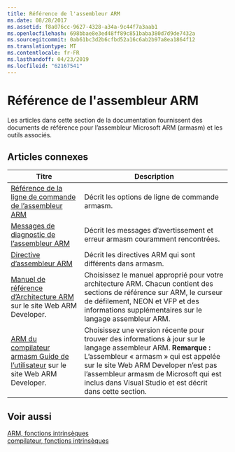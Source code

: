 ```yaml
---
title: Référence de l'assembleur ARM
ms.date: 08/28/2017
ms.assetid: f8a076cc-9627-4328-a34a-9c44f7a3aab1
ms.openlocfilehash: 698bbae8e3ed48ff89c851baba380d7d9de7432a
ms.sourcegitcommit: 0ab61bc3d2b6cfbd52a16c6ab2b97a8ea1864f12
ms.translationtype: MT
ms.contentlocale: fr-FR
ms.lasthandoff: 04/23/2019
ms.locfileid: "62167541"
---
```

# <a name="arm-assembler-reference"></a>Référence de l'assembleur ARM

Les articles dans cette section de la documentation fournissent des documents de référence pour l’assembleur Microsoft ARM (armasm) et les outils associés.

## <a name="related-articles"></a>Articles connexes

|Titre|Description|
|-----------|-----------------|
|[Référence de la ligne de commande de l’assembleur ARM](../../assembler/arm/arm-assembler-command-line-reference.md)|Décrit les options de ligne de commande armasm.|
|[Messages de diagnostic de l’assembleur ARM](../../assembler/arm/arm-assembler-diagnostic-messages.md)|Décrit les messages d’avertissement et erreur armasm couramment rencontrées.|
|[Directive d’assembleur ARM](../../assembler/arm/arm-assembler-directives.md)|Décrit les directives ARM qui sont différents dans armasm.|
|[Manuel de référence d’Architecture ARM](https://developer.arm.com/search#q=ARM%20Architecture%20Reference%20Manual) sur le site Web ARM Developer.|Choisissez le manuel approprié pour votre architecture ARM. Chacun contient des sections de référence sur ARM, le curseur de défilement, NEON et VFP et des informations supplémentaires sur le langage assembleur ARM.|
|[ARM du compilateur armasm Guide de l’utilisateur](https://developer.arm.com/search#q=ARM%20Compiler%20armasm%20User%20Guide) sur le site Web ARM Developer.|Choisissez une version récente pour trouver des informations à jour sur le langage assembleur ARM. **Remarque :**  L’assembleur « armasm » qui est appelée sur le site Web ARM Developer n’est pas l’assembleur armasm de Microsoft qui est inclus dans Visual Studio et est décrit dans cette section.|

## <a name="see-also"></a>Voir aussi

[ARM, fonctions intrinsèques](../../intrinsics/arm-intrinsics.md)<br/>
[compilateur, fonctions intrinsèques](../../intrinsics/compiler-intrinsics.md)<br/>
